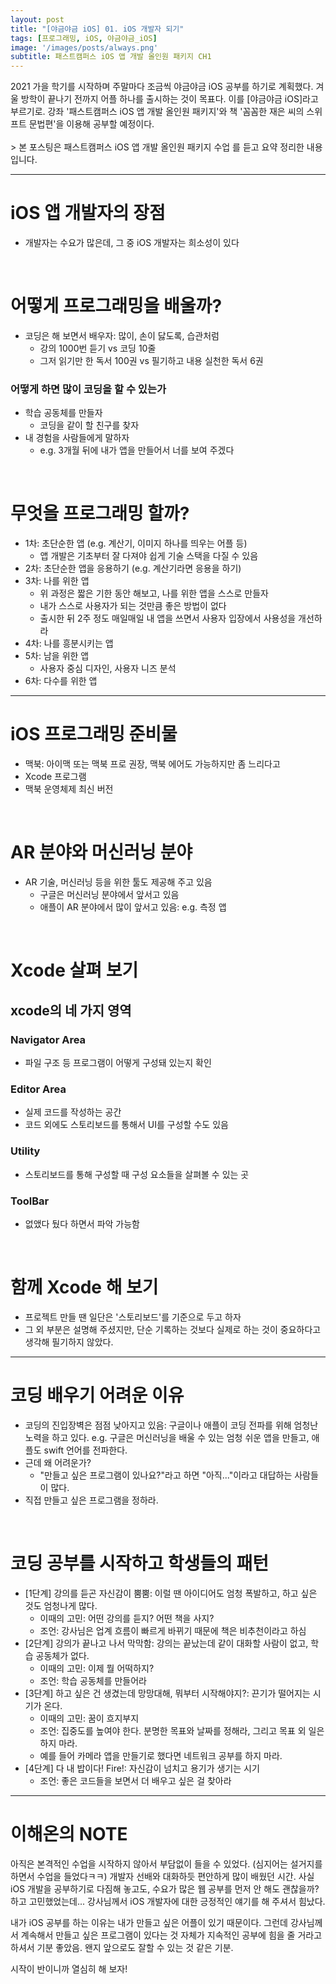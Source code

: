```yaml
---
layout: post
title: "[야금야금 iOS] 01. iOS 개발자 되기"
tags: [프로그래밍, iOS, 야금야금_iOS]
image: '/images/posts/always.png'
subtitle: 패스트캠퍼스 iOS 앱 개발 올인원 패키지 CH1
---
```


<div class='notice'>
2021 가을 학기를 시작하며 주말마다 조금씩 야금야금 iOS 공부를 하기로 계획했다.
겨울 방학이 끝나기 전까지 어플 하나를 출시하는 것이 목표다. 이를 [야금야금 iOS]라고 부르기로.
강좌 '패스트캠퍼스 iOS 앱 개발 올인원 패키지'와 책 '꼼꼼한 재은 씨의 스위프트 문법편'을 이용해 공부할 예정이다.
</div>

<br>
> 본 포스팅은 패스트캠퍼스 iOS 앱 개발 올인원 패키지 수업 <CH1. iOS 앱 개발자 되기>를 듣고 요약 정리한 내용입니다.

<br>

---

# iOS 앱 개발자의 장점

- 개발자는 수요가 많은데, 그 중 iOS 개발자는 희소성이 있다

<br>

# 어떻게 프로그래밍을 배울까?

- 코딩은 해 보면서 배우자: 많이, 손이 닳도록, 습관처럼
    - 강의 1000번 듣기 vs 코딩 10줄
    - 그저 읽기만 한 독서 100권 vs 필기하고 내용 실천한 독서 6권


### 어떻게 하면 많이 코딩을 할 수 있는가

- 학습 공동체를 만들자
    - 코딩을 같이 할 친구를 찾자
- 내 경험을 사람들에게 말하자
    - e.g. 3개월 뒤에 내가 앱을 만들어서 너를 보여 주겠다

<br>

# 무엇을 프로그래밍 할까?

- 1차: 초단순한 앱 (e.g. 계산기, 이미지 하나를 띄우는 어플 등)
    - 앱 개발은 기초부터 잘 다져야 쉽게 기술 스택을 다질 수 있음
- 2차: 초단순한 앱을 응용하기 (e.g. 계산기라면 응용을 하기)
- 3차: 나를 위한 앱
    - 위 과정은 짧은 기한 동안 해보고, 나를 위한 앱을 스스로 만들자
    - 내가 스스로 사용자가 되는 것만큼 좋은 방법이 없다
    - 출시한 뒤 2주 정도 매일매일 내 앱을 쓰면서 사용자 입장에서 사용성을 개선하라
- 4차: 나를 흥분시키는 앱
- 5차: 남을 위한 앱
    - 사용자 중심 디자인, 사용자 니즈 분석
- 6차: 다수를 위한 앱


---

# iOS 프로그래밍 준비물

- 맥북: 아이맥 또는 맥북 프로 권장, 맥북 에어도 가능하지만 좀 느리다고
- Xcode 프로그램
- 맥북 운영체제 최신 버전

<br>

# AR 분야와 머신러닝 분야

- AR 기술, 머신러닝 등을 위한 툴도 제공해 주고 있음
    - 구글은 머신러닝 분야에서 앞서고 있음
    - 애플이 AR 분야에서 많이 앞서고 있음: e.g. 측정 앱

<br>

# Xcode 살펴 보기

## xcode의 네 가지 영역

### Navigator Area

- 파일 구조 등 프로그램이 어떻게 구성돼 있는지 확인

### Editor Area

- 실제 코드를 작성하는 공간
- 코드 외에도 스토리보드를 통해서 UI를 구성할 수도 있음

### Utility

- 스토리보드를 통해 구성할 때 구성 요소들을 살펴볼 수 있는 곳

### ToolBar

- 없앴다 뒀다 하면서 파악 가능함

<br>

# 함께 Xcode 해 보기

- 프로젝트 만들 땐 일단은 '스토리보드'를 기준으로 두고 하자
- 그 외 부분은 설명해 주셨지만, 단순 기록하는 것보다 실제로 하는 것이 중요하다고 생각해 필기하지 않았다.

---

# 코딩 배우기 어려운 이유

- 코딩의 진입장벽은 점점 낮아지고 있음: 구글이나 애플이 코딩 전파를 위해 엄청난 노력을 하고 있다. e.g. 구글은 머신러닝을 배울 수 있는 엄청 쉬운 앱을 만들고, 애플도 swift 언어를 전파한다.
- 근데 왜 어려운가?
    - "만들고 싶은 프로그램이 있나요?"라고 하면 "아직..."이라고 대답하는 사람들이 많다.
- 직접 만들고 싶은 프로그램을 정하라.

<br>

# 코딩 공부를 시작하고 학생들의 패턴

- [1단계] 강의를 듣곤 자신감이 뿜뿜: 이럴 땐 아이디어도 엄청 폭발하고, 하고 싶은 것도 엄청나게 많다.
    - 이때의 고민: 어떤 강의를 듣지? 어떤 책을 사지?
    - 조언: 강사님은 업계 흐름이 빠르게 바뀌기 때문에 책은 비추천이라고 하심
- [2단계] 강의가 끝나고 나서 막막함: 강의는 끝났는데 같이 대화할 사람이 없고, 학습 공동체가 없다.
    - 이때의 고민: 이제 뭘 어떡하지?
    - 조언: 학습 공동체를 만들어라
- [3단계] 하고 싶은 건 생겼는데 망망대해, 뭐부터 시작해야지?: 끈기가 떨어지는 시기가 온다.
    - 이때의 고민: 꿈이 흐지부지
    - 조언: 집중도를 높여야 한다. 분명한 목표와 날짜를 정해라, 그리고 목표 외 일은 하지 마라.
    - 예를 들어 카메라 앱을 만들기로 했다면 네트워크 공부를 하지 마라. 
- [4단계] 다 내 밥이다! Fire!: 자신감이 넘치고 용기가 생기는 시기
    - 조언: 좋은 코드들을 보면서 더 배우고 싶은 걸 찾아라

---

# 이해온의 NOTE

아직은 본격적인 수업을 시작하지 않아서 부담없이 들을 수 있었다. (심지어는 설거지를 하면서 수업을 들었다ㅋㅋ) 개발자 선배와 대화하듯 편안하게 많이 배웠던 시간. 사실 iOS 개발을 공부하기로 다짐해 놓고도, 수요가 많은 웹 공부를 먼저 안 해도 괜찮을까? 하고 고민했었는데... 강사님께서 iOS 개발자에 대한 긍정적인 얘기를 해 주셔서 힘났다. 

내가 iOS 공부를 하는 이유는 내가 만들고 싶은 어플이 있기 때문이다. 그런데 강사님께서 계속해서 만들고 싶은 프로그램이 있다는 것 자체가 지속적인 공부에 힘을 줄 거라고 하셔서 기분 좋았음. 왠지 앞으로도 잘할 수 있는 것 같은 기분.

시작이 반이니까 열심히 해 보자!